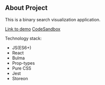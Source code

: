 ## About Project

This is a binary search visualization application.

[Link to demo](https://binarysearchvisually.now.sh/)
[CodeSandbox](https://codesandbox.io/s/github/faramozzayw/BinarySearchVisually)

Technology stack:

- JS(ES6+)
- React
- Bulma
- Prop-types
- Pure CSS
- Jest
- Storeon
